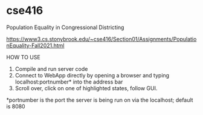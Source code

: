 # cse416
Population Equality in Congressional Districting

https://www3.cs.stonybrook.edu/~cse416/Section01/Assignments/PopulationEquality-Fall2021.html

HOW TO USE

1. Compile and run server code
2. Connect to WebApp directly by opening a browser and typing localhost:portnumber* into the address bar
3. Scroll over, click on one of highlighted states, follow GUI.

*portnumber is the port the server is being run on via the localhost; default is 8080
